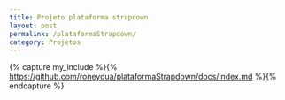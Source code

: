 ```yaml
---
title: Projeto plataforma strapdown
layout: post
permalink: /plataformaStrapdown/
category: Projetos
---
```

<!-- {% include_relative https://github.com/roneydua/plataformaStrapdown/docs/index.md %} -->
{% capture my_include %}{% https://github.com/roneydua/plataformaStrapdown/docs/index.md %}{% endcapture %}
